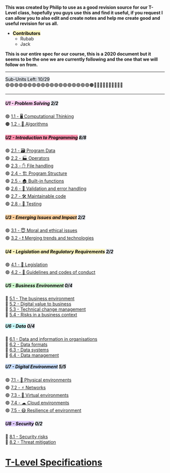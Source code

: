 <html>
<head>
  <title>⭐ Main ⭐.md</title>
  <style>
    
:root {
  --default-font: ui-sans-serif, -apple-system, BlinkMacSystemFont, "Segoe UI", Roboto, Helvetica, Arial, sans-serif, "Apple Color Emoji", "Segoe UI Emoji", "Segoe UI Symbol", "Microsoft YaHei Light", sans-serif;
  --font-monospace: 'Source Code Pro', monospace;
  --background-primary: #ffffff;
  --background-modifier-border: #ddd;
  --text-accent: #705dcf;
  --text-accent-hover: #7a6ae6;
  --text-normal: #2e3338;
  --background-secondary: #f2f3f5;
  --background-secondary-alt: #e3e5e8;
  --text-muted: #888888;
  --font-mermaid: ui-sans-serif, -apple-system, BlinkMacSystemFont, "Segoe UI", Roboto, "Inter", "Apple Color Emoji", "Segoe UI Emoji", "Segoe UI Symbol", "Microsoft YaHei Light", sans-serif;
  --text-error: #E4374B;
  --background-primary-alt: '#fafafa';
  --background-accent: '';
  --interactive-accent: hsl( 254,  80%, calc( 68% + 2.5%));
  --background-modifier-error: #E4374B;
}

    body,input {
  font-family: "Roboto","Helvetica Neue",Helvetica,Arial,sans-serif
}

code, kbd, pre {
  font-family: "Roboto Mono", "Courier New", Courier, monospace;
  background-color: #222222;
}

pre {
  padding: 1em 0.5em;
}

table {
  background: white;
  border: 1px solid #666;
  border-collapse: collapse;
  padding: 0.5em;
}

table thead th,
table tfoot th {
  text-align: left;
  background-color: #222222;
  color: black;
}

table th, table td {
  border: 1px solid #ddd;
  padding: 0.5em;
}

table td {
  color: #eaeaea;
}

.callout[data-callout="abstract"] .callout-title,
.callout[data-callout="summary"] .callout-title,
.callout[data-callout="tldr"]  .callout-title,
.callout[data-callout="faq"] .callout-title,
.callout[data-callout="info"] .callout-title,
.callout[data-callout="help"] .callout-title {
  background-color: #828ee7;
}
.callout[data-callout="tip"] .callout-title,
.callout[data-callout="hint"] .callout-title,
.callout[data-callout="important"] .callout-title {
  background-color: #34bbe6;
}
.callout[data-callout="success"] .callout-title,
.callout[data-callout="check"] .callout-title,
.callout[data-callout="done"] .callout-title {
  background-color: #a3e048;
}
.callout[data-callout="question"] .callout-title,
.callout[data-callout="todo"] .callout-title {
  background-color: #49da9a;
}
.callout[data-callout="caution"] .callout-title,
.callout[data-callout="attention"] .callout-title {
  background-color: #f7d038;
}
.callout[data-callout="warning"] .callout-title,
.callout[data-callout="missing"] .callout-title,
.callout[data-callout="bug"] .callout-title {
  background-color: #eb7532;
}
.callout[data-callout="failure"] .callout-title,
.callout[data-callout="fail"] .callout-title,
.callout[data-callout="danger"] .callout-title,
.callout[data-callout="error"] .callout-title {
  background-color: #e6261f;
}
.callout[data-callout="example"] .callout-title {
  background-color: #d23be7;
}
.callout[data-callout="quote"] .callout-title,
.callout[data-callout="cite"] .callout-title {
  background-color: #aaaaaa;
}

.whitetext {
  color: #ffff;
}

body {
  background-color: #1e1e1e;
}

.callout-icon {
  flex: 0 0 auto;
  display: flex;
  align-self: center;
}

svg.svg-icon {
  height: 18px;
  width: 18px;
  stroke-width: 1.75px;
}

.callout {
  overflow: hidden;
  margin: 1em 0;
  box-shadow: 0 2px 2px 0 rgba(0, 0, 0, 0.14), 0 1px 5px 0 rgba(0, 0, 0, 0.12), 0 3px 1px -2px rgba(0, 0, 0, 0.2);
  border-radius: 4px;
}

.callout-title {
  padding: .5em;
  display: flex;
  gap: 8px;
  font-size: inherit;
  color: black;
  line-height: 1.3em;
}

.callout-title-inner {
  font-weight: bold;
  color: black;
}

.callout-content {
  overflow-x: auto;
  padding: 0.25em .5em;
  color: #222222;
  background-color: white !important;
}

ul.contains-task-list {
  padding-left: 0;
  list-style: none;
}

ul.contains-task-list ul.contains-task-list {
  padding-left: 2em;
}

ul.contains-task-list li input[type="checkbox"] {
  margin-right: .5em;
}

.callout-table,
.callout-table tr,
.callout-table p {
  width: 100%;
  padding: 0;
}

.callout-table td {
  width: 100%;
  padding: 0 1em;
}

.callout-table p {
  padding-bottom: 0.5em;
}

.source-table {
  width: 100%;
  background-color: #f5f5f5;
}

  </style>
</head>
<body>
<div><p class="whitetext"><strong>This was created by Philip to use as a good revision source for our T-Level class, hopefully you guys use this and find it useful, if you request I can allow you to also edit and create notes and help me create good and useful revision for us all. </strong></p>
<ul>
<li><strong><mark style="background: #FFF3A3A6;">Contributors</mark></strong> 
<ul>
<li>Rubab</li>
<li>Jack</li>
</ul>
</li>
</ul>
<p class="whitetext"><strong>This is our entire spec for our course, this is a 2020 document but it seems to be the one we are currently following and the one that we will follow on from.</strong> </p>
<hr>
<p><mark style="background: #CACFD9A6;">Sub-Units Left: 10/29</mark><br>
🟢🟢🟢🟢🟢🟢🟢🟢🟢🟢🟢🟢🟢🟢🟢🟢🟢🟢🟢🟠🔴🔴🔴🔴🔴🔴🔴🔴🔴🔴</p>
<hr>
<h5 data-heading="<mark style=&quot;background: #FFB8EBA6;&quot;>U1 - Problem Solving</mark> <mark style=&quot;background: #CACFD9A6;&quot;>2/2</mark>"><mark style="background: #FFB8EBA6;">U1 - Problem Solving</mark> <mark style="background: #CACFD9A6;">2/2</mark></h5>
<p>🟢 <a data-href="1.1 - 🖥 Computational Thinking" href="content/U1 - Problem Solving/1.1 - 🖥 Computational Thinking" class="internal-link" rel="noopener">1.1 - 🖥 Computational Thinking</a><br>
🟠 <a data-href="1.2 - 👾 Algorithms" href="content/U1 - Problem Solving/1.2 - 👾 Algorithms" class="internal-link" rel="noopener">1.2 - 👾 Algorithms</a></p>
<h5 data-heading="<mark style=&quot;background: #FF5582A6;&quot;>U2 - Introduction to Programming</mark> <mark style=&quot;background: #CACFD9A6;&quot;>8/8</mark>"><mark style="background: #FF5582A6;">U2 - Introduction to Programming</mark> <mark style="background: #CACFD9A6;">8/8</mark></h5>
<p>🟢 <a data-href="2.1 - 🗃 Program Data" href="content\U2 - Introduction to Programming\2.1 - 🗃 Program Data" class="internal-link" rel="noopener">2.1 - 🗃 Program Data</a><br>
🟢 <a data-href="2.2 - 🏭 Operators" href="content\U2 - Introduction to Programming\2.2 - 🏭 Operators" class="internal-link" rel="noopener">2.2 - 🏭 Operators</a><br>
🟢 <a data-href="2.3 - ✋ File handling" href="content\U2 - Introduction to Programming\2.3 - ✋ File handling" class="internal-link" rel="noopener">2.3 - ✋ File handling</a><br>
🟢 <a data-href="2.4 - 🏗 Program Structure" href="content\U2 - Introduction to Programming\2.4 - 🏗 Program Structure" class="internal-link" rel="noopener">2.4 - 🏗 Program Structure</a><br>
🟢 <a data-href="2.5 - 🏠 Built-in functions" href="content\U2 - Introduction to Programming\2.5 - 🏠 Built-in functions" class="internal-link" rel="noopener">2.5 - 🏠 Built-in functions</a><br>
🟢 <a data-href="2.6 - 🎫 Validation and error handling" href="content\U2 - Introduction to Programming\2.6 - 🎫 Validation and error handling" class="internal-link" rel="noopener">2.6 - 🎫 Validation and error handling</a><br>
🟢 <a data-href="2.7 - 🛠 Maintainable code" href="content\U2 - Introduction to Programming\2.7 - 🛠 Maintainable code" class="internal-link" rel="noopener">2.7 - 🛠 Maintainable code</a><br>
🟢 <a data-href="2.8 - 🧪 Testing" href="content\U2 - Introduction to Programming\2.8 - 🧪 Testing" class="internal-link" rel="noopener">2.8 - 🧪 Testing</a></p>
<h5 data-heading="<mark style=&quot;background: #FFB86CA6;&quot;>U3 - Emerging Issues and Impact</mark> <mark style=&quot;background: #CACFD9A6;&quot;>2/2</mark>"><mark style="background: #FFB86CA6;">U3 - Emerging Issues and Impact</mark> <mark style="background: #CACFD9A6;">2/2</mark></h5>
<p>🟢 <a data-href="3.1 - 😇 Moral and ethical issues" href="content\U3 - Emerging Issues and Impact\3.1 - 😇 Moral and ethical issues" class="internal-link" rel="noopener">3.1 - 😇 Moral and ethical issues</a><br>
🟢 <a data-href="3.2 -  ❗   Merging trends and technologies" href="content\U3 - Emerging Issues and Impact\3.2 -  ❗   Merging trends and technologies" class="internal-link" target="_blank" rel="noopener">3.2 -  ❗   Merging trends and technologies</a></p>
<h5 data-heading="<mark style=&quot;background: #FFF3A3A6;&quot;>U4 - Legislation and Regulatory Requirements</mark> <mark style=&quot;background: #CACFD9A6;&quot;>2/2</mark>"><mark style="background: #FFF3A3A6;">U4 - Legislation and Regulatory Requirements</mark> <mark style="background: #CACFD9A6;">2/2</mark></h5>
<p>🟢 <a data-href="4.1 - 🧾 Legislation" href="content\U4 - Legislation and Regulatory Requirements\4.1 - 🧾 Legislation" class="internal-link" target="_blank" rel="noopener">4.1 - 🧾 Legislation</a><br>
🟢 <a data-href="4.2 - 📐 Guidelines and codes of conduct" href="content\U4 - Legislation and Regulatory Requirements\4.2 - 📐 Guidelines and codes of conduct" class="internal-link" target="_blank" rel="noopener">4.2 - 📐 Guidelines and codes of conduct</a></p>
<h5 data-heading="<mark style=&quot;background: #BBFABBA6;&quot;>U5 - Business Environment</mark> <mark style=&quot;background: #CACFD9A6;&quot;>0/4</mark>"><mark style="background: #BBFABBA6;">U5 - Business Environment</mark> <mark style="background: #CACFD9A6;">0/4</mark></h5>
<p>🔴 <a data-href="5.1 - The business environment" href="content\U5 - Business Environment\5.1 - The business environment" class="internal-link" target="" rel="noopener">5.1 - The business environment</a><br>
🔴 <a data-href="5.2 - Digital value to business" href="content\U5 - Business Environment\5.2 - Digital value to business" class="internal-link" target="" rel="noopener">5.2 - Digital value to business</a><br>
🔴 <a data-href="5.3 - Technical change management" href="content\U5 - Business Environment\5.3 - Technical change management" class="internal-link" target="" rel="noopener">5.3 - Technical change management</a><br>
🔴 <a data-href="5.4 - Risks in a business context" href="content\U5 - Business Environment\5.4 - Risks in a business context" class="internal-link" target="" rel="noopener">5.4 - Risks in a business context</a></p>
<h5 data-heading="<mark style=&quot;background: #ABF7F7A6;&quot;>U6 - Data</mark> <mark style=&quot;background: #CACFD9A6;&quot;>0/4</mark>"><mark style="background: #ABF7F7A6;">U6 - Data</mark> <mark style="background: #CACFD9A6;">0/4</mark></h5>
<p>🔴 <a data-href="6.1 - Data and information in organisations" href="content\U6 - Data\6.1 - Data and information in organisations" class="internal-link" target="_blank" rel="noopener">6.1 - Data and information in organisations</a><br>
🔴 <a data-href="6.2 - Data formats" href="content\U6 - Data\6.2 - Data formats" class="internal-link" target="_blank" rel="noopener">6.2 - Data formats</a><br>
🔴 <a data-href="6.3 - Data systems" href="content\U6 - Data\6.3 - Data systems" class="internal-link" target="_blank" rel="noopener">6.3 - Data systems</a><br>
🔴 <a data-href="6.4 - Data management" href="content\U6 - Data\6.4 - Data management" class="internal-link" target="_blank" rel="noopener">6.4 - Data management</a></p>
<h5 data-heading="<mark style=&quot;background: #ADCCFFA6;&quot;>U7 - Digital Environment</mark> <mark style=&quot;background: #CACFD9A6;&quot;>5/5</mark>"><mark style="background: #ADCCFFA6;">U7 - Digital Environment</mark> <mark style="background: #CACFD9A6;">5/5</mark></h5>
<p>🟢 <a data-href="7.1 - 🍎 Physical environments" href="content\U7 - Digital Environment\7.1 - 🍎 Physical environments" class="internal-link" target="_blank" rel="noopener">7.1 - 🍎 Physical environments</a><br>
🟢 <a data-href="7.2 - ⚡ Networks" href="content\U7 - Digital Environment\7.2 - ⚡ Networks" class="internal-link" target="_blank" rel="noopener">7.2 - ⚡ Networks</a><br>
🟢 <a data-href="7.3 - 🤔 Virtual environments" href="content\U7 - Digital Environment\7.3 - 🤔 Virtual environments" class="internal-link" target="_blank" rel="noopener">7.3 - 🤔 Virtual environments</a><br>
🟢 <a data-href="7.4 - ☁ Cloud environments" href="content\U7 - Digital Environment\7.4 - ☁ Cloud environments" class="internal-link" target="_blank" rel="noopener">7.4 - ☁ Cloud environments</a><br>
🟢 <a data-href="7.5 - 😷 Resilience of environment" href="content\U7 - Digital Environment\7.5 - 😷 Resilience of environment" class="internal-link" target="_blank" rel="noopener">7.5 - 😷 Resilience of environment</a></p>
<h5 data-heading="<mark style=&quot;background: #D2B3FFA6;&quot;>U8 - Security</mark> <mark style=&quot;background: #CACFD9A6;&quot;>0/2</mark>"><mark style="background: #D2B3FFA6;">U8 - Security</mark> <mark style="background: #CACFD9A6;">0/2</mark></h5>
<p>🔴 <a data-href="8.1 - Security risks" href="content\U8 - Security\8.1 - Security risks" class="internal-link" target="_blank" rel="noopener">8.1 - Security risks</a><br>
🔴 <a data-href="8.2 - Threat mitigation" href="content\U8 - Security\8.2 - Threat mitigation" class="internal-link" target="_blank" rel="noopener">8.2 - Threat mitigation</a></p>
<h1 data-heading=""></h1>
<h1><a href="https://rockartist33.github.io/testing/content/Misc/pdf/t-level-spec-2020.pdf"> T-Level Specifications</a></h1>
</body>
</html>
